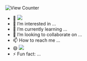 ![View Counter](https://komarev.com/ghpvc/?username=hehe9090909)
- 👋 ![](https://img.shields.io/badge/Hi%2C%20I%E2%80%99m-hehe9090909-00ff00%3F)
- 👀 I’m interested in ...
- 🌱 I’m currently learning ...
- 💞️ I’m looking to collaborate on ...
- 📫 How to reach me ...
- 😄 ![](https://img.shields.io/badge/Pronouns-any-00ff00%3F)
- ⚡ Fun fact: ...

<!---
hehe9090909/hehe9090909 is a ✨ special ✨ repository because its `README.md` (this file) appears on your GitHub profile.
You can click the Preview link to take a look at your changes.
--->
